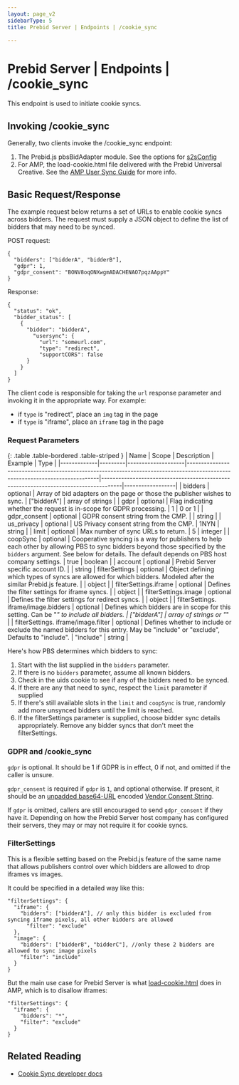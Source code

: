 ```yaml
---
layout: page_v2
sidebarType: 5
title: Prebid Server | Endpoints | /cookie_sync

---
```


# Prebid Server | Endpoints | /cookie_sync

This endpoint is used to initiate cookie syncs.

## Invoking /cookie_sync

Generally, two clients invoke the /cookie_sync endpoint:

1. The Prebid.js pbsBidAdapter module. See the options for [s2sConfig](/dev-docs/publisher-api-reference/setConfig.html#setConfig-Server-to-Server)
1. For AMP, the load-cookie.html file delivered with the Prebid Universal Creative. See the [AMP User Sync Guide](/dev-docs/show-prebid-ads-on-amp-pages.html#user-sync) for more info.

## Basic Request/Response

The example request below returns a set of URLs to enable cookie syncs across bidders. The request
must supply a JSON object to define the list of bidders that may need to be synced.

POST request:
```
{
  "bidders": ["bidderA", "bidderB"],
  "gdpr": 1,
  "gdpr_consent": "BONV8oqONXwgmADACHENAO7pqzAAppY"
}
```

Response:
```
{
  "status": "ok",
  "bidder_status": [
    {
      "bidder": "bidderA",
        "usersync": {
          "url": "someurl.com",
          "type": "redirect",
          "supportCORS": false
      }
    }
  ]
}
```

The client code is responsible for taking the `url` response parameter and invoking it in the appropriate way. For example:
- if `type` is "redirect", place an `img` tag in the page
- if `type` is "iframe", place an `iframe` tag in the page

### Request Parameters

{: .table .table-bordered .table-striped }
| Name         | Scope              | Description                                                                                                                 | Example                                                                             | Type             |
|-------------|---------|--------------------|-----------------------------------------------------------------------------------------------------------------------------|-------------------------------------------------------------------------------------|------------------|
| bidders | optional | Array of bid adapters on the page or those the publisher wishes to sync. | ["bidderA"] | array of strings |
| gdpr | optional | Flag indicating whether the request is in-scope for GDPR processing. | 1 | 0 or 1 |
| gdpr_consent | optional | GDPR consent string from the CMP. | | string |
| us_privacy | optional | US Privacy consent string from the CMP. | 1NYN | string |
| limit | optional | Max number of sync URLs to return. | 5 | integer |
| coopSync | optional | Cooperative syncing is a way for publishers to help each other by allowing PBS to sync bidders beyond those specified by the `bidders` argument. See below for details. The default depends on PBS host company settings. | true | boolean |
| account | optional | Prebid Server specific account ID. | | string
| filterSettings | optional | Object defining which types of syncs are allowed for which bidders. Modeled after the similar Prebid.js feature. | | object |
| filterSettings.iframe | optional | Defines the filter settings for iframe syncs. | | object |
| filterSettings.image | optional | Defines the filter settings for redirect syncs. | | object |
| filterSettings. iframe/image.bidders | optional | Defines which bidders are in scope for this setting. Can be "*" to include all bidders. | ["bidderA"] | array of strings or "*" |
| filterSettings. iframe/image.filter | optional | Defines whether to include or exclude the named bidders for this entry. May be "include" or "exclude", Defaults to "include". | "include" | string |

Here's how PBS determines which bidders to sync:

1. Start with the list supplied in the `bidders` parameter.
1. If there is no `bidders` parameter, assume all known bidders.
1. Check in the uids cookie to see if any of the bidders need to be synced.
1. If there are any that need to sync, respect the `limit` parameter if supplied
1. If there's still available slots in the `limit` and `coopSync` is true, randomly add more unsynced bidders until the limit is reached.
1. If the filterSettings parameter is supplied, choose bidder sync details appropriately. Remove any bidder syncs that don't meet the filterSettings.

### GDPR and /cookie_sync

`gdpr` is optional. It should be 1 if GDPR is in effect, 0 if not, and omitted if the caller is unsure.

`gdpr_consent` is required if `gdpr` is `1`, and optional otherwise. If present, it should be an [unpadded base64-URL](https://tools.ietf.org/html/rfc4648#page-7) encoded [Vendor Consent String](https://github.com/InteractiveAdvertisingBureau/GDPR-Transparency-and-Consent-Framework/blob/master/Consent%20string%20and%20vendor%20list%20formats%20v1.1%20Final.md#vendor-consent-string-format).

If `gdpr` is  omitted, callers are still encouraged to send `gdpr_consent` if they have it.
Depending on how the Prebid Server host company has configured their servers, they may or may not require it for cookie syncs.


### FilterSettings

This is a flexible setting based on the Prebid.js feature of the same name
that allows publishers control over which bidders are allowed to drop iframes
vs images.

It could be specified in a detailed way like this:
```
"filterSettings": {
  "iframe": {
    "bidders": ["bidderA"], // only this bidder is excluded from syncing iframe pixels, all other bidders are allowed
      "filter": "exclude"
  },
  "image": {
    "bidders": ["bidderB", "bidderC"], //only these 2 bidders are allowed to sync image pixels
    "filter": "include"
  }
}
```

But the main use case for Prebid Server is what [load-cookie.html](/dev-docs/show-prebid-ads-on-amp-pages.html#user-sync) does in AMP, which is to disallow iframes:
```
"filterSettings": {
  "iframe": {
    "bidders": "*",
    "filter": "exclude"
  }
}
```

## Related Reading
- [Cookie Sync developer docs](/prebid-server/developers/pbs-cookie-sync.html)

